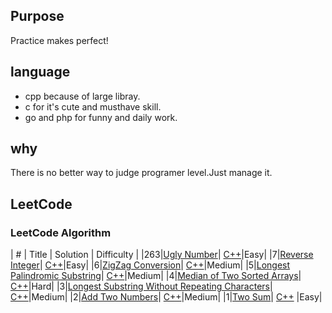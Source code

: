 ## Purpose
Practice makes perfect!

## language
* cpp because of  large libray.
* c  for it's cute and musthave skill.
* go and php for funny and daily work.

## why
There is no better way to judge programer level.Just manage it.


## LeetCode

### LeetCode Algorithm

| # | Title | Solution | Difficulty |
|263|[Ugly Number](https://leetcode.com/problems/ugly-number/)| [C++](./cpp/0263/ugly-number.cpp)|Easy|
|7|[Reverse Integer](https://leetcode.com/problems/reverse-integer/)| [C++](./cpp/0007/reverse-integer.cpp)|Easy|
|6|[ZigZag Conversion](https://leetcode.com/problems/zigzag-conversion/)| [C++](./cpp/0006/zigzag-conversion.cpp)|Medium|
|5|[Longest Palindromic Substring](https://leetcode.com/problems/longest-palindromic-substring/)| [C++](./cpp/0005/longest-palindromic-substring.cpp)|Medium|
|4|[Median of Two Sorted Arrays](https://leetcode.com/problems/median-of-two-sorted-arrays/)| [C++](./cpp/0004/median-of-two-sorted-arrays.cpp)|Hard|
|3|[Longest Substring Without Repeating Characters](https://leetcode.com/problems/longest-substring-without-repeating-characters/)| [C++](./cpp/0003/longest-substring-without-repeating-characters.cpp)|Medium|
|2|[Add Two Numbers](https://leetcode.com/problems/add-two-numbers/)| [C++](./cpp/0002/add-two-numbers.cpp)|Medium|
|1|[Two Sum](https://leetcode.com/problems/two-sum/)| [C++](./cpp/0001/two-sum.cpp) |Easy|
